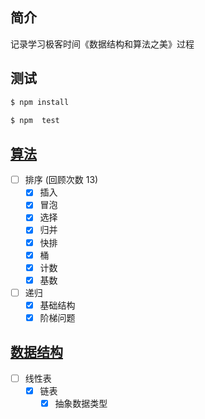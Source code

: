 ## 简介

记录学习极客时间《数据结构和算法之美》过程

## 测试

```sh
$ npm install

$ npm  test
```

## [算法](./algorithm)

- [ ] 排序 (回顾次数 13)
  - [x] 插入
  - [x] 冒泡
  - [x] 选择
  - [x] 归并
  - [x] 快排
  - [x] 桶
  - [x] 计数
  - [x] 基数
- [ ] 递归
  - [x] 基础结构
  - [x] 阶梯问题

## [数据结构](./dataStructure)

- [ ] 线性表
  - [x] 链表
    - [x] 抽象数据类型
